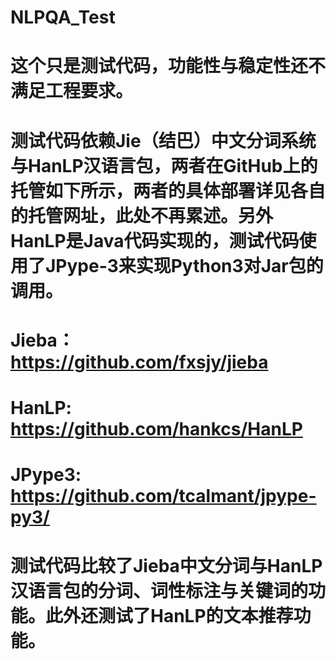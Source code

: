 # NLPQA_Test
# 这个只是测试代码，功能性与稳定性还不满足工程要求。
# 测试代码依赖Jie（结巴）中文分词系统与HanLP汉语言包，两者在GitHub上的托管如下所示，两者的具体部署详见各自的托管网址，此处不再累述。另外HanLP是Java代码实现的，测试代码使用了JPype-3来实现Python3对Jar包的调用。
# Jieba：https://github.com/fxsjy/jieba
# HanLP: https://github.com/hankcs/HanLP
# JPype3: https://github.com/tcalmant/jpype-py3/
# 测试代码比较了Jieba中文分词与HanLP汉语言包的分词、词性标注与关键词的功能。此外还测试了HanLP的文本推荐功能。
